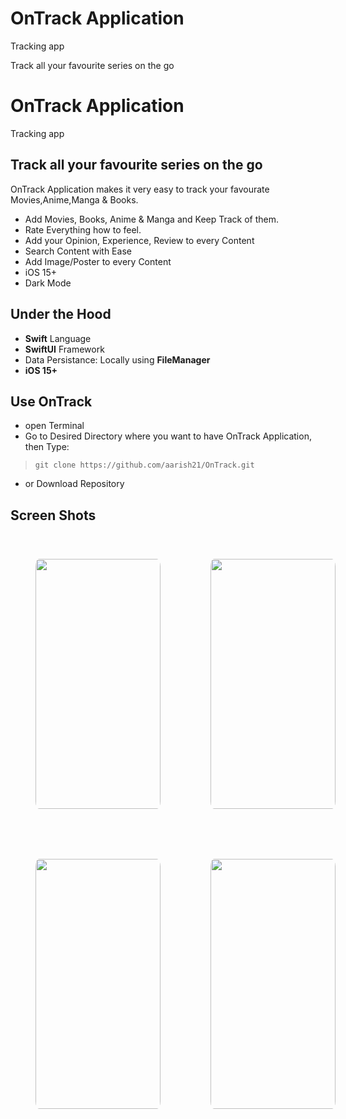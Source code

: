 # OnTrack Application
Tracking app

Track all your favourite series on the go

# OnTrack Application
Tracking app

Track all your favourite series on the go
---
OnTrack Application makes it very easy to track your favourate Movies,Anime,Manga & Books.

- Add Movies, Books, Anime & Manga and Keep Track of them. 
- Rate Everything how to feel.
- Add your Opinion, Experience, Review to every Content
- Search Content with Ease
- Add Image/Poster to every Content
- iOS 15+
- Dark Mode

## Under the Hood
- **Swift** Language
- **SwiftUI** Framework
- Data Persistance: Locally using **FileManager**
- **iOS 15+**

## Use OnTrack
- open Terminal
- Go to Desired Directory where you want to have OnTrack Application, then Type:
>    `git clone https://github.com/aarish21/OnTrack.git`
- or Download Repository

## Screen Shots
<div style="display:flex">
<img style="margin: 40px ; border-radius:3% " src = "https://user-images.githubusercontent.com/98019495/193911229-398d5dbd-6eb4-4bee-946c-0c873e591a9a.png" width="200" height="400"/> 

<img style="margin: 40px ; border-radius:3% " src = "https://user-images.githubusercontent.com/98019495/193912157-5e4347fc-a794-4594-b66f-0a943c353c1e.png" width="200" height="400"/> 

</div>

<div style="display:flex">
<img style="margin: 40px ;border-radius:3% " src = "https://user-images.githubusercontent.com/98019495/193912466-95b9308f-c148-4613-b0fc-aaf733057f95.png" width="200" height="400"/> 

<img style="margin: 40px ;border-radius:3% " src = "https://user-images.githubusercontent.com/98019495/193912119-bbb82944-30da-49ab-a4ef-6eb4745c1921.png" width="200" height="400"/> 
</div>
